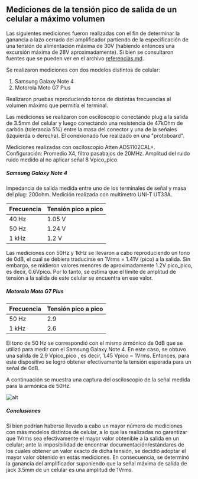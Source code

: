 ## Mediciones de la tensión pico de salida de un celular a máximo volumen

Las siguientes mediciones fueron realizadas con el fin de determinar la ganancia a lazo cerrado del amplificador partiendo de la especificación de una tensión de alimentación máxima de 30V (habiendo entonces una excursión máxima de 28V aproximadamente). Si bien se consultaron fuentes que se pueden ver en el archivo [referencias.md](../DOC/Referencias.md).

Se realizaron mediciones con dos modelos distintos de celular:

1. Samsung Galaxy Note 4
2. Motorola Moto G7 Plus

Realizaron pruebas reproduciendo tonos de distintas frecuencias al volumen máximo que permitía el terminal.

Las mediciones se realizaron con osciloscopio conectando plug a la salida de 3.5mm del celular y luego conectando una resistencia de 47kOhm de carbón (tolerancia 5%) entre la masa del conector y una de la señales (izquierda o derecha). El conexionado fue realizado en una "protoboard".

Mediciones realizadas con osciloscopio Atten ADS1102CAL+. Configuración: Promedio X4, filtro pasabajos de 20MHz. Amplitud del ruido ruido medido al no aplicar señal 8 Vpico_pico.

##### Samsung Galaxy Note 4

Impedancia de salida medida entre uno de los terminales de señal y masa del plug: 200ohm. Medición realizada con multímetro UNI-T UT33A.

| Frecuencia | Tensión pico a pico |
| ---------- | ------------------- |
| 40 Hz      | 1.05 V              |
| 50 Hz      | 1.24 V              |
| 1 kHz      | 1.2 V               |

Las mediciones con 50Hz y 1kHz se llevaron a cabo reproduciendo un tono de 0dB, el cual se debiera traducirse en 1Vrms = 1.41V (pico) a la salida. Sin embargo, se midieron valores menores de aproximadamente 1.2V pico_pico, es decir, 0.6Vpico. Por lo tanto, se estima que el límite de amplitud de tensión a la salida de este celular se encuentra en ese valor.

##### Motorola Moto G7 Plus

| Frecuencia | Tensión pico a pico |
| ---------- | ------------------- |
| 50 Hz      | 2.9                 |
| 1 kHz      | 2.6                 |

El tono de 50 Hz se correspondió con el mismo armónico de 0dB que se utilizó para medir con el Samsung Galaxy Note 4. En este caso, se obtuvo una salida de 2.9 Vpico_pico , es decir, 1.45 Vpico = 1Vrms. Entonces, para este dispositivo se logró obtener efectivamente la tensión esperada para un señal de 0dB. 

A continuación se muestra una captura del osciloscopio de la señal medida para la armónica de 50Hz.

![alt](imagenes_amplificador/medicion_motog7_salida_50Hz.jpg)

##### Conclusiones

Si bien podrían haberse llevado a cabo un mayor número de mediciones con más modelos distintos de celular, a lo que las realizadas no garantizar que 1Vrms sea efectivamente el mayor valor obtenible a la salida en un celular; ante la imposibilidad de encontrar documentación/estándares de los cuales obtener un valor exacto de dicha tensión, se decidió adoptar el mayor valor obtenido en estás mediciones. En consecuencia, se determinó la ganancia del amplificador suponiendo que la señal máxima de salida de jack 3.5mm de un celular es una amplitud de 1Vrms.
